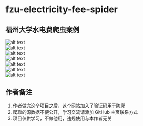 # fzu-electricity-fee-spider
## 福州大学水电费爬虫案例
![alt text](static/image/未标题-1.jpg)   
![alt text](static/image/未标题-2.jpg)   
![alt text](static/image/未标题-3.jpg)   
![alt text](static/image/未标题-4.jpg)   
![alt text](static/image/未标题-5.jpg)   
![alt text](static/image/未标题-6.jpg)   
![alt text](static/image/未标题-7.jpg)  

## 作者备注
1. 作者做完这个项目之后，这个网站加入了验证码用于防爬
2. 爬取的源数据不便公开，学习交流请添加 GitHub 主页联系方式
3. 项目仅供学习，不做他用，违规使用与本作者无关